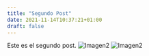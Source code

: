 ```yaml
---
title: "Segundo Post"
date: 2021-11-14T10:37:21+01:00
draft: false
---
```


Este es el segundo post.
![Imagen2](imagen2.png)
![Imagen2](https://ep01.epimg.net/elpais/imagenes/2019/10/30/album/1572424649_614672_1572453030_noticia_normal.jpg)